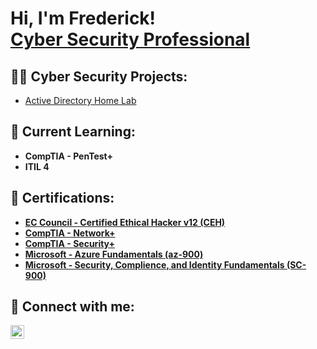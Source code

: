 <h1>Hi, I'm Frederick! <br/><a href="https://www.linkedin.com/in/frederick-waters-hastie/">Cyber Security Professional</a>

<h2>👨‍💻  Cyber Security Projects:</h2>

- [Active Directory Home Lab](https://github.com/joshmadakor1/Algorithms-Practice)
   
<h2>🏫 Current Learning:</h2>

- <b>CompTIA - PenTest+<b>
- <b>ITIL 4<b>
 
<h2>📄 Certifications:</h2>

- [<b>EC Council - Certified Ethical Hacker v12 (CEH)</b>](https://cdn.discordapp.com/attachments/1152246677185515691/1152247193563041902/ECC-CEH-Certificate.jpg)
- [<b>CompTIA - Network+</b>](https://cdn.discordapp.com/attachments/1152246677185515691/1152249859215212544/CompTIA_Network_ce_certificate.jpg)
- [<b>CompTIA - Security+</b>](https://cdn.discordapp.com/attachments/1152246677185515691/1152249858929983598/CompTIA_Security_ce_certificate.jpg)
- [<b>Microsoft - Azure Fundamentals (az-900)</b>](https://imgur.com/a/GFRF5go)
- [<b>Microsoft - Security, Complience, and Identity Fundamentals (SC-900)</b>](https://cdn.discordapp.com/attachments/1152246677185515691/1152249858586067045/SC-900_Certificate_-_frederickwatershastie.jpg)


<h2> 🤳 Connect with me:</h2>

[<img align="left" alt="JoshMadakor | LinkedIn" width="22px" src="https://cdn.jsdelivr.net/npm/simple-icons@v3/icons/linkedin.svg" />][linkedin]

[linkedin]: https://linkedin.com/in/frederick-waters-hastie/

<!--
**joshmadakor1/joshmadakor1** is a ✨ _special_ ✨ repository because its `README.md` (this file) appears on your GitHub profile.

Here are some ideas to get you started:

- 🔭 I’m currently working on ...
- 🌱 I’m currently learning ...
- 👯 I’m looking to collaborate on ...
- 🤔 I’m looking for help with ...
- 💬 Ask me about ...
- 📫 How to reach me: ...
- 😄 Pronouns: ...
- ⚡ Fun fact: ...
-->
